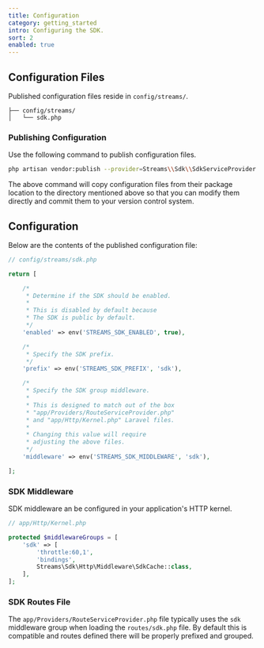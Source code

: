 ```yaml
---
title: Configuration
category: getting_started
intro: Configuring the SDK.
sort: 2
enabled: true
---
```


## Configuration Files

Published configuration files reside in `config/streams/`.

``` files
├── config/streams/
│   └── sdk.php
```

### Publishing Configuration

Use the following command to publish configuration files.

```bash
php artisan vendor:publish --provider=Streams\\Sdk\\SdkServiceProvider --tag=config
```

The above command will copy configuration files from their package location to the directory mentioned above so that you can modify them directly and commit them to your version control system.

## Configuration

Below are the contents of the published configuration file:

```php
// config/streams/sdk.php

return [

    /*
     * Determine if the SDK should be enabled.
     *
     * This is disabled by default because
     * The SDK is public by default.
     */
    'enabled' => env('STREAMS_SDK_ENABLED', true),

    /*
     * Specify the SDK prefix.
     */
    'prefix' => env('STREAMS_SDK_PREFIX', 'sdk'),

    /*
     * Specify the SDK group middleware.
     *
     * This is designed to match out of the box
     * "app/Providers/RouteServiceProvider.php"
     * and "app/Http/Kernel.php" Laravel files.
     *
     * Changing this value will require
     * adjusting the above files.
     */
    'middleware' => env('STREAMS_SDK_MIDDLEWARE', 'sdk'),

];
```

### SDK Middleware

SDK middleware an be configured in your application's HTTP kernel.

```php
// app/Http/Kernel.php

protected $middlewareGroups = [
    'sdk' => [
        'throttle:60,1',
        'bindings',
        Streams\Sdk\Http\Middleware\SdkCache::class,
    ],
];
```

### SDK Routes File

The `app/Providers/RouteServiceProvider.php` file typically uses the `sdk` middleware group when loading the `routes/sdk.php` file. By default this is compatible and routes defined there will be properly prefixed and grouped.
